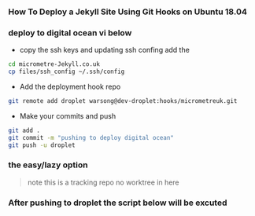 ### How To Deploy a Jekyll Site Using Git Hooks on Ubuntu 18.04
### deploy to digital ocean vi below

- copy the ssh keys and updating ssh confing add the 

```bash
cd micrometre-Jekyll.co.uk
cp files/ssh_config ~/.ssh/config 
```

- Add the deployment hook repo

```bash
git remote add droplet warsong@dev-droplet:hooks/micrometreuk.git
```
- Make your commits and push  

```bash
git add .
git commit -m "pushing to deploy digital ocean"
git push -u droplet	
```
### the easy/lazy option 

> note this is a tracking repo no worktree in here 
### After pushing to droplet the script below will be excuted

```bash

```









































